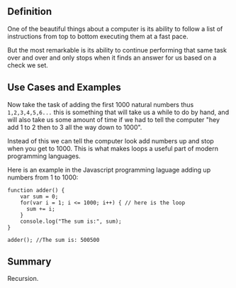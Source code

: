 ## Definition

One of the beautiful things about a computer is its ability to follow a list of instructions from top to bottom executing them at a fast pace.

But the most remarkable is its ability to continue performing that same task over and over and only stops when it finds an answer for us based on a check we set.


## Use Cases and Examples

Now take the task of adding the first 1000 natural numbers thus `1,2,3,4,5,6...` this is something that will take us a while to do by hand, and will also take us some amount of time if we had to tell the computer "hey add 1  to 2 then to 3 all the way down to 1000".

Instead of this we can tell the computer look add numbers up and stop when you get to 1000. This is what makes loops a useful part of modern programming languages.

Here is an example in the Javascript programming laguage adding up numbers from 1 to 1000:

```
function adder() {
    var sum = 0;
    for(var i = 1; i <= 1000; i++) { // here is the loop
      sum += i;
    }
    console.log("The sum is:", sum);
}

adder(); //The sum is: 500500
```

## Summary

Recursion. 